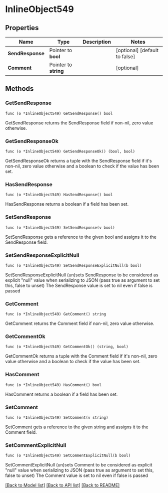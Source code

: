 # InlineObject549

## Properties

Name | Type | Description | Notes
------------ | ------------- | ------------- | -------------
**SendResponse** | Pointer to **bool** |  | [optional] [default to false]
**Comment** | Pointer to **string** |  | [optional] 

## Methods

### GetSendResponse

`func (o *InlineObject549) GetSendResponse() bool`

GetSendResponse returns the SendResponse field if non-nil, zero value otherwise.

### GetSendResponseOk

`func (o *InlineObject549) GetSendResponseOk() (bool, bool)`

GetSendResponseOk returns a tuple with the SendResponse field if it's non-nil, zero value otherwise
and a boolean to check if the value has been set.

### HasSendResponse

`func (o *InlineObject549) HasSendResponse() bool`

HasSendResponse returns a boolean if a field has been set.

### SetSendResponse

`func (o *InlineObject549) SetSendResponse(v bool)`

SetSendResponse gets a reference to the given bool and assigns it to the SendResponse field.

### SetSendResponseExplicitNull

`func (o *InlineObject549) SetSendResponseExplicitNull(b bool)`

SetSendResponseExplicitNull (un)sets SendResponse to be considered as explicit "null" value
when serializing to JSON (pass true as argument to set this, false to unset)
The SendResponse value is set to nil even if false is passed
### GetComment

`func (o *InlineObject549) GetComment() string`

GetComment returns the Comment field if non-nil, zero value otherwise.

### GetCommentOk

`func (o *InlineObject549) GetCommentOk() (string, bool)`

GetCommentOk returns a tuple with the Comment field if it's non-nil, zero value otherwise
and a boolean to check if the value has been set.

### HasComment

`func (o *InlineObject549) HasComment() bool`

HasComment returns a boolean if a field has been set.

### SetComment

`func (o *InlineObject549) SetComment(v string)`

SetComment gets a reference to the given string and assigns it to the Comment field.

### SetCommentExplicitNull

`func (o *InlineObject549) SetCommentExplicitNull(b bool)`

SetCommentExplicitNull (un)sets Comment to be considered as explicit "null" value
when serializing to JSON (pass true as argument to set this, false to unset)
The Comment value is set to nil even if false is passed

[[Back to Model list]](../README.md#documentation-for-models) [[Back to API list]](../README.md#documentation-for-api-endpoints) [[Back to README]](../README.md)


